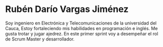 # Rubén Darío Vargas Jiménez 

Soy ingeniero en Electrónica y Telecomunicaciones de la universidad del Cauca, Estoy fortaleciendo mis habilidades en programación e inglés. Me gusta trotar y jugar ajedrez. 
En este primer sprint voy a desempeñar el rol de Scrum Master y desarrollador. 


